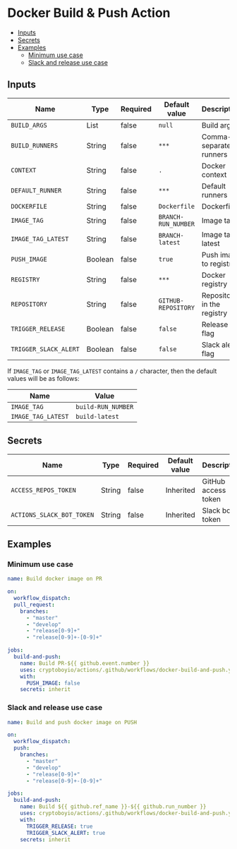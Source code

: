 # Docker Build & Push Action

- [Inputs](#inputs)
- [Secrets](#secrets)
- [Examples](#examples)
  - [Minimum use case](#minimum-use-case)
  - [Slack and release use case](#slack-and-release-use-case)

## Inputs

| Name                  | Type    | Required | Default value       | Description                  |
| --------------------- | ------- | -------- | ------------------- | ---------------------------- |
| `BUILD_ARGS`          | List    | false    | `null`              | Build args                   |
| `BUILD_RUNNERS`       | String  | false    | `***`               | Comma-separated runners list |
| `CONTEXT`             | String  | false    | `.`                 | Docker context               |
| `DEFAULT_RUNNER`      | String  | false    | `***`               | Default runners              |
| `DOCKERFILE`          | String  | false    | `Dockerfile`        | Dockerfile                   |
| `IMAGE_TAG`           | String  | false    | `BRANCH-RUN_NUMBER` | Image tag                    |
| `IMAGE_TAG_LATEST`    | String  | false    | `BRANCH-latest`     | Image tag latest             |
| `PUSH_IMAGE`          | Boolean | false    | `true`              | Push image to registry       |
| `REGISTRY`            | String  | false    | `***`               | Docker registry              |
| `REPOSITORY`          | String  | false    | `GITHUB-REPOSITORY` | Repository in the registry   |
| `TRIGGER_RELEASE`     | Boolean | false    | `false`             | Release flag                 |
| `TRIGGER_SLACK_ALERT` | Boolean | false    | `false`             | Slack alert flag             |

If `IMAGE_TAG` or `IMAGE_TAG_LATEST` contains a `/` character, then the default values ​​will be as follows:

| Name               | Value              |
| ------------------ | ------------------ |
| `IMAGE_TAG`        | `build-RUN_NUMBER` |
| `IMAGE_TAG_LATEST` | `build-latest`     |

## Secrets

| Name                      | Type   | Required | Default value | Description         |
| ------------------------- | ------ | -------- | ------------- | ------------------- |
| `ACCESS_REPOS_TOKEN`      | String | false    | Inherited     | GitHub access token |
| `ACTIONS_SLACK_BOT_TOKEN` | String | false    | Inherited     | Slack bot token     |

## Examples

### Minimum use case

```yaml
name: Build docker image on PR

on:
  workflow_dispatch:
  pull_request:
    branches:
      - "master"
      - "develop"
      - "release[0-9]+"
      - "release[0-9]+-[0-9]+"

jobs:
  build-and-push:
    name: Build PR-${{ github.event.number }}
    uses: cryptoboyio/actions/.github/workflows/docker-build-and-push.yaml@v1
    with:
      PUSH_IMAGE: false
    secrets: inherit
```

### Slack and release use case

```yaml
name: Build and push docker image on PUSH

on:
  workflow_dispatch:
  push:
    branches:
      - "master"
      - "develop"
      - "release[0-9]+"
      - "release[0-9]+-[0-9]+"

jobs:
  build-and-push:
    name: Build ${{ github.ref_name }}-${{ github.run_number }}
    uses: cryptoboyio/actions/.github/workflows/docker-build-and-push.yaml@docker-build-and-push-action
    with:
      TRIGGER_RELEASE: true
      TRIGGER_SLACK_ALERT: true
    secrets: inherit
```
